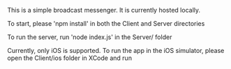 This is a simple broadcast messenger. It is currently hosted locally.

To start, please 'npm install' in both the Client and Server directories

To run the server, run 'node index.js' in the Server/ folder

Currently, only iOS is supported. To run the app in the iOS simulator, please open the
Client/ios folder in XCode and run
